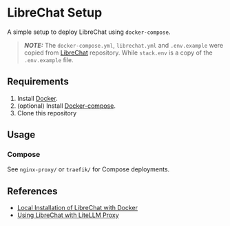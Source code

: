# LibreChat Setup

A simple setup to deploy LibreChat using `docker-compose`.
> **_NOTE:_** The `docker-compose.yml`, `librechat.yml` and `.env.example` were copied from [LibreChat](https://github.com/danny-avila/LibreChat) repository. While `stack.env` is a copy of the `.env.example` file.

## Requirements

1. Install [Docker](http://docker.io).
2. (optional) Install [Docker-compose](http://docs.docker.com/compose/install/).
3. Clone this repository

## Usage

### Compose

See `nginx-proxy/` or `traefik/` for Compose deployments.

## References
- [Local Installation of LibreChat with Docker](https://www.librechat.ai/docs/local/docker)
- [Using LibreChat with LiteLLM Proxy](https://www.librechat.ai/blog/2023-11-30_litellm)